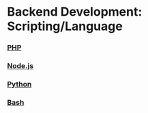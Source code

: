 # Backend Development: Scripting/Language

### [PHP](PHP/README.md)
### [Node.js](NodeJS/README.md)
### [Python](Python/README.md)
### [Bash](Bash/README.md)